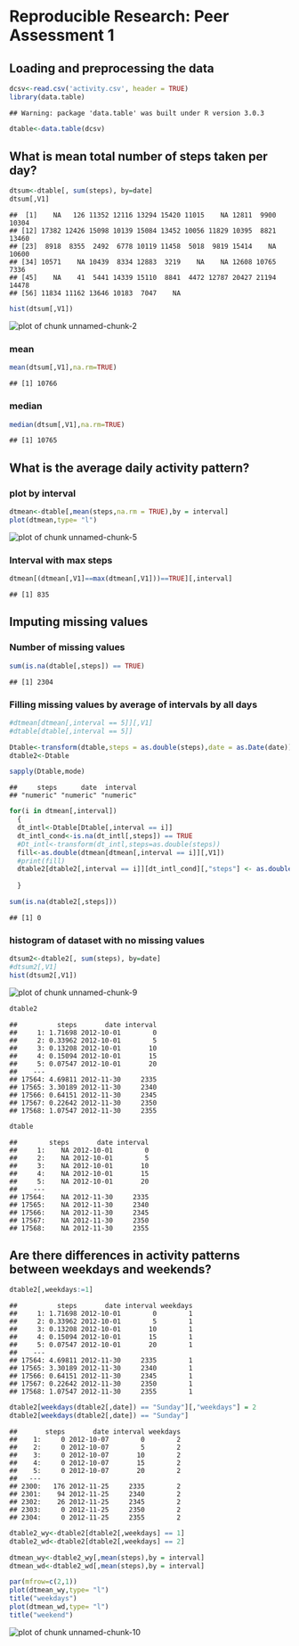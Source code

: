 # Reproducible Research: Peer Assessment 1


## Loading and preprocessing the data


```r
dcsv<-read.csv('activity.csv', header = TRUE)
library(data.table)
```

```
## Warning: package 'data.table' was built under R version 3.0.3
```

```r
dtable<-data.table(dcsv)
```
## What is mean total number of steps taken per day?


```r
dtsum<-dtable[, sum(steps), by=date]
dtsum[,V1]
```

```
##  [1]    NA   126 11352 12116 13294 15420 11015    NA 12811  9900 10304
## [12] 17382 12426 15098 10139 15084 13452 10056 11829 10395  8821 13460
## [23]  8918  8355  2492  6778 10119 11458  5018  9819 15414    NA 10600
## [34] 10571    NA 10439  8334 12883  3219    NA    NA 12608 10765  7336
## [45]    NA    41  5441 14339 15110  8841  4472 12787 20427 21194 14478
## [56] 11834 11162 13646 10183  7047    NA
```

```r
hist(dtsum[,V1])
```

![plot of chunk unnamed-chunk-2](figure/unnamed-chunk-2.png) 

### mean

```r
mean(dtsum[,V1],na.rm=TRUE)
```

```
## [1] 10766
```
### median

```r
median(dtsum[,V1],na.rm=TRUE)
```

```
## [1] 10765
```
## What is the average daily activity pattern?

### plot by interval


```r
dtmean<-dtable[,mean(steps,na.rm = TRUE),by = interval]
plot(dtmean,type= "l")
```

![plot of chunk unnamed-chunk-5](figure/unnamed-chunk-5.png) 

### Interval with max steps

```r
dtmean[(dtmean[,V1]==max(dtmean[,V1]))==TRUE][,interval]
```

```
## [1] 835
```

## Imputing missing values

### Number of missing values

```r
sum(is.na(dtable[,steps]) == TRUE)
```

```
## [1] 2304
```

### Filling missing values by average of intervals by all days


```r
#dtmean[dtmean[,interval == 5]][,V1]
#dtable[dtable[,interval == 5]]

Dtable<-transform(dtable,steps = as.double(steps),date = as.Date(date))
dtable2<-Dtable

sapply(Dtable,mode)
```

```
##     steps      date  interval 
## "numeric" "numeric" "numeric"
```

```r
for(i in dtmean[,interval])
  {
  dt_intl<-Dtable[Dtable[,interval == i]]
  dt_intl_cond<-is.na(dt_intl[,steps]) == TRUE
  #Dt_intl<-transform(dt_intl,steps=as.double(steps))
  fill<-as.double(dtmean[dtmean[,interval == i]][,V1])
  #print(fill)
  dtable2[dtable2[,interval == i]][dt_intl_cond][,"steps"] <- as.double(fill)
  
  }

sum(is.na(dtable2[,steps]))
```

```
## [1] 0
```

### histogram of dataset with no missing values

```r
dtsum2<-dtable2[, sum(steps), by=date]
#dtsum2[,V1]
hist(dtsum2[,V1])
```

![plot of chunk unnamed-chunk-9](figure/unnamed-chunk-9.png) 

```r
dtable2
```

```
##          steps       date interval
##     1: 1.71698 2012-10-01        0
##     2: 0.33962 2012-10-01        5
##     3: 0.13208 2012-10-01       10
##     4: 0.15094 2012-10-01       15
##     5: 0.07547 2012-10-01       20
##    ---                            
## 17564: 4.69811 2012-11-30     2335
## 17565: 3.30189 2012-11-30     2340
## 17566: 0.64151 2012-11-30     2345
## 17567: 0.22642 2012-11-30     2350
## 17568: 1.07547 2012-11-30     2355
```

```r
dtable
```

```
##        steps       date interval
##     1:    NA 2012-10-01        0
##     2:    NA 2012-10-01        5
##     3:    NA 2012-10-01       10
##     4:    NA 2012-10-01       15
##     5:    NA 2012-10-01       20
##    ---                          
## 17564:    NA 2012-11-30     2335
## 17565:    NA 2012-11-30     2340
## 17566:    NA 2012-11-30     2345
## 17567:    NA 2012-11-30     2350
## 17568:    NA 2012-11-30     2355
```
## Are there differences in activity patterns between weekdays and weekends?

```r
dtable2[,weekdays:=1]
```

```
##          steps       date interval weekdays
##     1: 1.71698 2012-10-01        0        1
##     2: 0.33962 2012-10-01        5        1
##     3: 0.13208 2012-10-01       10        1
##     4: 0.15094 2012-10-01       15        1
##     5: 0.07547 2012-10-01       20        1
##    ---                                     
## 17564: 4.69811 2012-11-30     2335        1
## 17565: 3.30189 2012-11-30     2340        1
## 17566: 0.64151 2012-11-30     2345        1
## 17567: 0.22642 2012-11-30     2350        1
## 17568: 1.07547 2012-11-30     2355        1
```

```r
dtable2[weekdays(dtable2[,date]) == "Sunday"][,"weekdays"] = 2
dtable2[weekdays(dtable2[,date]) == "Sunday"]
```

```
##       steps       date interval weekdays
##    1:     0 2012-10-07        0        2
##    2:     0 2012-10-07        5        2
##    3:     0 2012-10-07       10        2
##    4:     0 2012-10-07       15        2
##    5:     0 2012-10-07       20        2
##   ---                                   
## 2300:   176 2012-11-25     2335        2
## 2301:    94 2012-11-25     2340        2
## 2302:    26 2012-11-25     2345        2
## 2303:     0 2012-11-25     2350        2
## 2304:     0 2012-11-25     2355        2
```

```r
dtable2_wy<-dtable2[dtable2[,weekdays] == 1]
dtable2_wd<-dtable2[dtable2[,weekdays] == 2]

dtmean_wy<-dtable2_wy[,mean(steps),by = interval]
dtmean_wd<-dtable2_wd[,mean(steps),by = interval]

par(mfrow=c(2,1))
plot(dtmean_wy,type= "l")
title("weekdays")
plot(dtmean_wd,type= "l")
title("weekend")
```

![plot of chunk unnamed-chunk-10](figure/unnamed-chunk-10.png) 

